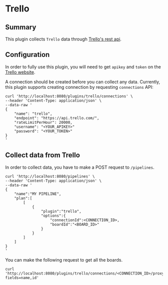 # Trello

## Summary

This plugin collects `Trello` data through [Trello's rest api](https://developer.atlassian.com/cloud/trello/guides/rest-api/api-introduction/).

## Configuration

In order to fully use this plugin, you will need to get `apikey` and `token` on the [Trello website](https://developer.atlassian.com/cloud/trello/guides/rest-api/api-introduction/).

A connection should be created before you can collect any data. Currently, this plugin supports creating connection by requesting `connections` API:

```
curl 'http://localhost:8080/plugins/trello/connections' \
--header 'Content-Type: application/json' \
--data-raw '
{
    "name": "trello",
    "endpoint": "https://api.trello.com/",
    "rateLimitPerHour": 20000,
    "username": "<YOUR_APIKEY>"
    "password": "<YOUR_TOKEN>"
}
'
```

## Collect data from Trello

In order to collect data, you have to make a POST request to `/pipelines`.

```
curl 'http://localhost:8080/pipelines' \
--header 'Content-Type: application/json' \
--data-raw '
{
    "name":"MY PIPELINE",
    "plan":[
        [
            {
                "plugin":"trello",
                "options":{
                    "connectionId":<CONNECTION_ID>,
                    "boardId":"<BOARD_ID>"
                }
            }
        ]
    ]
}
'
```

You can make the following request to get all the boards.

```
curl 'http://localhost:8080/plugins/trello/connections/<CONNECTION_ID>/proxy/rest/1/members/me/boards?fields=name,id'
```
